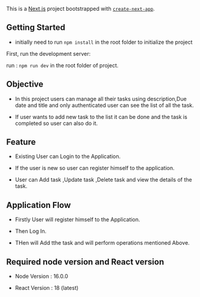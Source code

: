 This is a [Next.js](https://nextjs.org/) project bootstrapped with [`create-next-app`](https://github.com/vercel/next.js/tree/canary/packages/create-next-app).

## Getting Started

* initially need to run `npm install` in the root folder to initialize the project

First, run the development server:

run : `npm run dev` in the root folder of project.

## Objective 

* In this project users can manage all their tasks using description,Due date and title 
  and only authenticated user can see the list of all the task.

* If user wants to add new task to the list it can be done and the task is completed so user can also   do it.

## Feature 
 
* Existing User can Login to the Application.

* If the user is new so user can register himself to the application.

* User can Add task ,Update task ,Delete task and view the details of the task.

## Application Flow

* Firstly User will register himself to the Application.

* Then Log In.

* THen will Add tthe task and will perform operations mentioned Above.

## Required node version and React version

* Node Version : 16.0.0

* React Version : 18 (latest)






